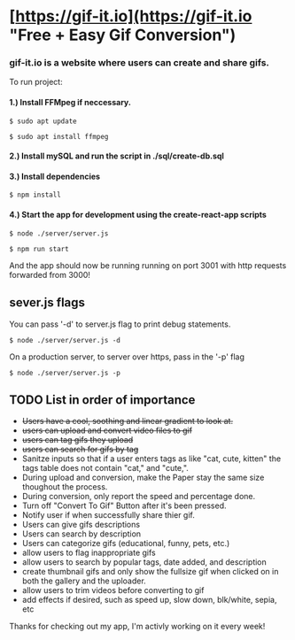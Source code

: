 # [https://gif-it.io](https://gif-it.io "Free + Easy Gif Conversion")

### gif-it.io is a website where users can create and share gifs.

To run project:

#### 1.) Install FFMpeg if neccessary. 

```$ sudo apt update```

```$ sudo apt install ffmpeg```

#### 2.) Install mySQL and run the script in ./sql/create-db.sql

#### 3.) Install dependencies

```$ npm install```

#### 4.) Start the app for development using the create-react-app scripts

```$ node ./server/server.js```

```$ npm run start```

And the app should now be running running on port 3001 with http requests forwarded from 3000!

## sever.js flags

You can pass '-d' to server.js flag to print debug statements.

```$ node ./server/server.js -d```

On a production server, to server over https, pass in the '-p' flag

```$ node ./server/server.js -p```

## TODO List in order of importance
- ~~Users have a cool, soothing and linear gradient to look at.~~
- ~~users can upload and convert video files to gif~~
- ~~users can tag gifs they upload~~
- ~~users can search for gifs by tag~~
- Sanitze inputs so that if a user enters tags as like "cat, cute, kitten" the tags table does not contain "cat," and "cute,".
- During upload and conversion, make the Paper stay the same size thoughout the process.
- During conversion, only report the speed and percentage done.
- Turn off "Convert To Gif" Button after it's been pressed.
- Notify user if when successfully share thier gif.
- Users can give gifs descriptions
- Users can search by description
- Users can categorize gifs (educational, funny, pets, etc.)
- allow users to flag inappropriate gifs
- allow users to search by popular tags, date added, and description
- create thumbnail gifs and only show the fullsize gif when clicked on in both the gallery and the uploader.
- allow users to trim videos before converting to gif
- add effects if desired, such as speed up, slow down, blk/white, sepia, etc

Thanks for checking out my app, I'm activly working on it every week!

